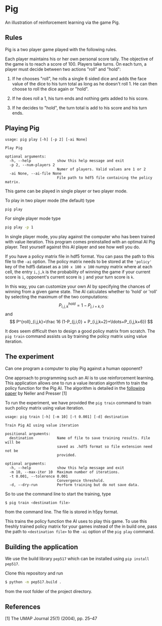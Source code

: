 # Pig 
An illustration of reinforcement learning via the game Pig. 

## Rules
Pig is a two player game played with the following rules. 

Each player maintains his or her own personal score tally. The objective of the game is to reach a score of 100. Players take turns. On each turn, a player must decide between two actions "roll" and "hold":

1. If he chooses "roll", he rolls a single 6 sided dice and adds the face value of the dice to his turn total as long as he doesn't roll 1. He can then choose to roll the dice again or "hold". 

2. If he does roll a 1, his turn ends and nothing gets added to his score. 

3. If he decides to "hold", the turn total is add to his score and his turn ends. 

## Playing Pig 
```
usage: pig play [-h] [-p 2] [-ai None]

Play Pig

optional arguments:
  -h, --help            show this help message and exit
  -p 2, --num-players 2
                        Numer of players. Valid values are 1 or 2
  -ai None, --ai-file None
                        File path to hdf5 file containing the policy matrix.
```

This game can be played in single player or two player mode. 

To play in two player mode (the default) type 

```bash
pig play 
```

For single player mode type 
```bash
pig play -p 1 
``` 
In single player mode, you play against the computer who has been trained with value iteration. This program comes 
preinstalled with an optimal AI Pig player. Test yourself against this AI player and see how well you do. 

If you have a policy matrix file in hdf5 format. You can pass the path to this file to the `-ai` option. The policy matrix
needs to be stored at the `'policy'` key of the hdf5 dataset as a `100 x 100 x 100` numpy matrix where at each cell, the
entry `i,j,k` is the probability of winning the game if your current score is `i`, opponent's current score is `j` 
and your turn score is `k`. 

In this way, you can customize your own AI by specifying the chances of winning from a given game state. The 
AI calculates whether to 'hold' or 'roll' by selecting the maximum of the two computations:
$$ P^{hold}_{i,j,k}= 1-P_{j,i+k,0}$$
and $$ P^{roll}_{i,j,k}=\frac 16 (1-P_{j,i,0} + P_{i,j,k+2}+\ldots+P_{i,j,k+6}) $$

It does seem difficult then to design a good policy matrix from scratch. The `pig train` command assists us by training the
policy matrix using value iteration.

## The experiment 
Can one program a computer to play Pig against a human opponent? 

One approach to programming such an AI is to use reinforcement learning. This application allows one to run a value iteration algorithm to train the policy function for the Pig AI. The algorithm is detailed in the [following paper](http://cs.gettysburg.edu/~tneller/papers/pig.zip) by Neller and Presser [1]

To run the experiment, we have provided the `pig train` command to train such policy matrix using value iteration.  
```
usage: pig train [-h] [-m 10] [-t 0.001] [-d] destination

Train Pig AI using value iteration

positional arguments:
  destination           Name of file to save training results. File will be
                        saved as .hdf5 format so file extension need not be
                        provided.

optional arguments:
  -h, --help            show this help message and exit
  -m 10, --max-iter 10  Maximum number of iterations.
  -t 0.001, --tolerence 0.001
                        Convergence threshold.
  -d, --dry-run         Perform training but do not save data.
```

So to use the command line to start the training, type 
```bash
$ pig train <destination file>
``` 
from the command line. The file is stored in h5py format. 

This trains the policy function the AI uses to play this game. To use this freshly trained policy matrix
for your games instead of the in build one, pass the path to `<destination file>` to the `-ai` option of 
the `pig play` command. 

## Building the application
We use the build library `pep517` which can be installed using `pip install pep517`. 

Clone this repository and run 

```bash
$ python -m pep517.build .
``` 

from the root folder of the project directory. 

## References 
[1] The UMAP Journal 25(1) (2004), pp. 25–47
